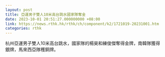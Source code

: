 ```yaml
---
layout: post
title: 亞運男子雙人10米高台跳水國家隊奪金
date: 2023-10-01 20:51:27.000000000 +08:00
link: https://news.rthk.hk/rthk/ch/component/k2/1721019-20231001.htm
categories: rthk
---
```


杭州亞運男子雙人10米高台跳水，國家隊的楊昊和練俊傑奪得金牌，南韓隊獲得銀牌，馬來西亞隊穫銅牌。
